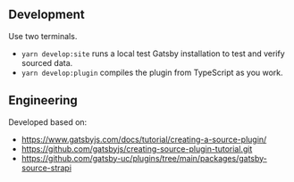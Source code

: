 ## Development

Use two terminals.

- `yarn develop:site` runs a local test Gatsby installation to test and verify sourced data.
- `yarn develop:plugin` compiles the plugin from TypeScript as you work.

## Engineering

Developed based on:

- https://www.gatsbyjs.com/docs/tutorial/creating-a-source-plugin/
- https://github.com/gatsbyjs/creating-source-plugin-tutorial.git
- https://github.com/gatsby-uc/plugins/tree/main/packages/gatsby-source-strapi
